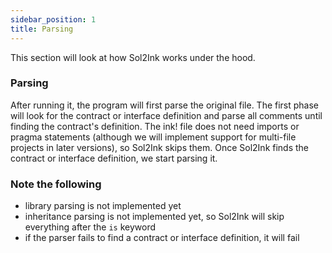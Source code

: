 ```yaml
---
sidebar_position: 1
title: Parsing
---
```


This section will look at how Sol2Ink works under the hood.

### Parsing

After running it, the program will first parse the original file. The first phase will look for the contract or interface definition and parse all comments until finding the contract's definition. The ink! file does not need imports or pragma statements (although we will implement support for multi-file projects in later versions), so Sol2Ink skips them. Once Sol2Ink finds the contract or interface definition, we start parsing it.

### Note the following
- library parsing is not implemented yet
- inheritance parsing is not implemented yet, so Sol2Ink will skip everything after the `is` keyword
- if the parser fails to find a contract or interface definition, it will fail